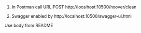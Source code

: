 1. In Postman call URL  POST http://localhost:10500/hoover/clean
   
2. Swagger enabled by http://localhost:10500/swagger-ui.html

Use body from README